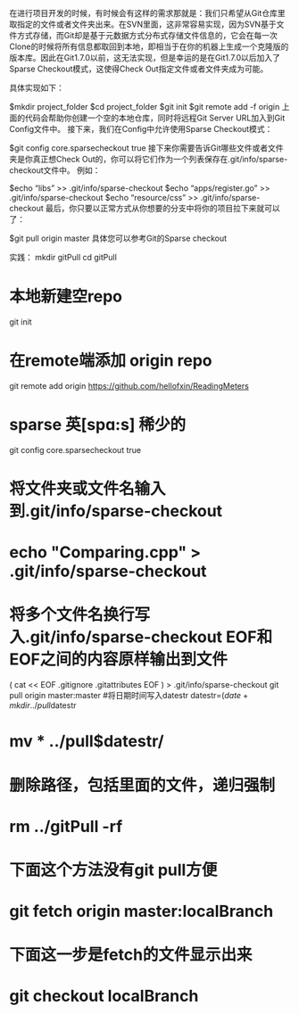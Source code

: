 在进行项目开发的时候，有时候会有这样的需求那就是：我们只希望从Git仓库里取指定的文件或者文件夹出来。在SVN里面，这非常容易实现，因为SVN基于文件方式存储，而Git却是基于元数据方式分布式存储文件信息的，它会在每一次Clone的时候将所有信息都取回到本地，即相当于在你的机器上生成一个克隆版的版本库。因此在Git1.7.0以前，这无法实现，但是幸运的是在Git1.7.0以后加入了Sparse Checkout模式，这使得Check Out指定文件或者文件夹成为可能。

具体实现如下：

$mkdir project_folder
$cd project_folder
$git init
$git remote add -f origin <url>
上面的代码会帮助你创建一个空的本地仓库，同时将远程Git Server URL加入到Git Config文件中。 
接下来，我们在Config中允许使用Sparse Checkout模式：

$git config core.sparsecheckout true
接下来你需要告诉Git哪些文件或者文件夹是你真正想Check Out的，你可以将它们作为一个列表保存在.git/info/sparse-checkout文件中。 
例如：

$echo “libs” >> .git/info/sparse-checkout
$echo “apps/register.go” >> .git/info/sparse-checkout
$echo “resource/css” >> .git/info/sparse-checkout
最后，你只要以正常方式从你想要的分支中将你的项目拉下来就可以了：

$git pull origin master
具体您可以参考Git的Sparse checkout


实践：
mkdir gitPull
cd gitPull
# 本地新建空repo
git init
# 在remote端添加 origin repo
git remote add origin https://github.com/hellofxin/ReadingMeters
# sparse	英[spɑ:s]	稀少的
git config core.sparsecheckout true
# 将文件夹或文件名输入到.git/info/sparse-checkout
# echo "Comparing.cpp" > .git/info/sparse-checkout
# 将多个文件名换行写入.git/info/sparse-checkout EOF和EOF之间的内容原样输出到文件
(
cat << EOF
.gitignore
.gitattributes
EOF
) > .git/info/sparse-checkout
git pull origin master:master
#将日期时间写入datestr
datestr=$(date +%Y%m%d%H%m)
mkdir ../pull$datestr
# mv * ../pull$datestr/
# 删除路径，包括里面的文件，递归强制
# rm ../gitPull -rf

# 下面这个方法没有git pull方便
# git fetch origin master:localBranch
# 下面这一步是fetch的文件显示出来
# git checkout localBranch
